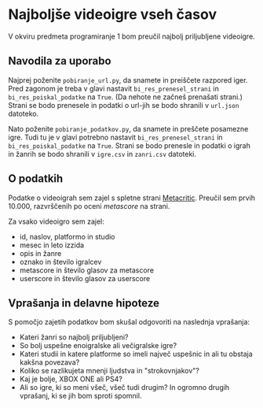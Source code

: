 # Najboljše videoigre vseh časov
V okviru predmeta programiranje 1 bom preučil najbolj priljubljene videoigre.

## Navodila za uporabo
Najprej poženite `pobiranje_url.py`, da snamete in preiščete razpored iger.
Pred zagonom je treba v glavi nastavit `bi_res_prenesel_strani` in `bi_res_poiskal_podatke` na `True`. 
(Da nehote ne začneš prenašati strani.)
Strani se bodo prenesele in podatki o url-jih se bodo shranili v `url.json` datoteko.

Nato poženite `pobiranje_podatkov.py`, da snamete in preščete posamezne igre.
Tudi tu je v glavi potrebno nastavit `bi_res_prenesel_strani` in `bi_res_poiskal_podatke` na `True`.
Strani se bodo prenesle in podatki o igrah in žanrih se bodo shranili v `igre.csv` in `zanri.csv` datoteki.

## O podatkih
Podatke o videoigrah sem zajel s spletne strani [Metacritic](https://www.metacritic.com/browse/games/score/metascore/all/all/filtered?view=detailed).
Preučil sem prvih 10.000, razvrščenih po oceni *metascore* na strani.

Za vsako videoigro sem zajel:
- id, naslov, platformo in studio
- mesec in leto izzida
- opis in žanre
- oznako in število igralcev
- metascore in število glasov za metascore
- userscore in število glasov za userscore

## Vprašanja in delavne hipoteze
S pomočjo zajetih podatkov bom skušal odgovoriti na naslednja vprašanja:
- Kateri žanri so najbolj priljubljeni?
- So bolj uspešne enoigralske ali večigralske igre?
- Kateri studii in katere platforme so imeli največ uspešnic in ali tu obstaja kakšna povezava?
- Koliko se razlikujeta mnenji ljudstva in "strokovnjakov"?
- Kaj je bolje, XBOX ONE ali PS4?
- Ali so igre, ki so meni všeč, všeč tudi drugim?
In ogromno drugih vprašanj, ki se jih bom sproti spomnil.
